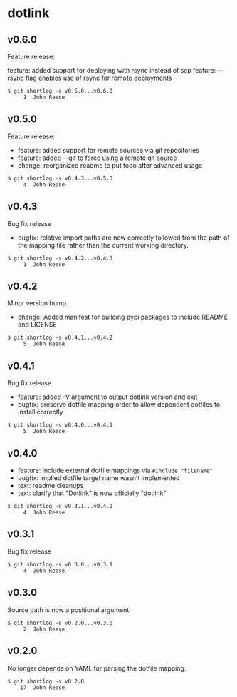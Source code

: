 dotlink
=======

v0.6.0
------

Feature release:

feature: added support for deploying with rsync instead of scp
feature: --rsync flag enables use of rsync for remote deployments

```
$ git shortlog -s v0.5.0...v0.6.0
     1	John Reese
```


v0.5.0
------

Feature release:

- feature: added support for remote sources via git repositories
- feature: added --git to force using a remote git source
- change: reorganized readme to put todo after advanced usage

```
$ git shortlog -s v0.4.3...v0.5.0
     4	John Reese
```


v0.4.3
------

Bug fix release

- bugfix: relative import paths are now correctly followed from the path of
  the mapping file rather than the current working directory.

```
$ git shortlog -s v0.4.2...v0.4.3
     1	John Reese
```


v0.4.2
------

Minor version bump

- change: Added manifest for building pypi packages to include README and LICENSE

```
$ git shortlog -s v0.4.1...v0.4.2
     5	John Reese
```


v0.4.1
------

Bug fix release

- feature: added -V argument to output dotlink version and exit
- bugfix: preserve dotfile mapping order to allow dependent dotfiles to install correctly

```
$ git shortlog -s v0.4.0...v0.4.1
     5	John Reese
```


v0.4.0
------

- feature: include external dotfile mappings via `#include "filename"`
- bugfix: implied dotfile target name wasn't implemented
- text: readme cleanups
- text: clarify that "Dotlink" is now officially "dotlink"

```
$ git shortlog -s v0.3.1...v0.4.0
     4	John Reese
```


v0.3.1
------

Bug fix release

```
$ git shortlog -s v0.3.0...v0.3.1
     4	John Reese
```


v0.3.0
------

Source path is now a positional argument.

```
$ git shortlog -s v0.2.0...v0.3.0
     2	John Reese
```


v0.2.0
------

No longer depends on YAML for parsing the dotfile mapping.

```
$ git shortlog -s v0.2.0
    17	John Reese
```


